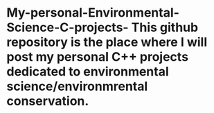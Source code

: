 # My-personal-Environmental-Science-C-projects- This github repository is the place where I will post my personal C++ projects dedicated to environmental science/environmrental conservation.
